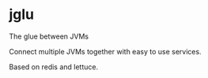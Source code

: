 # jglu

The glue between JVMs

Connect multiple JVMs together with easy to
use services.

Based on redis and lettuce.

